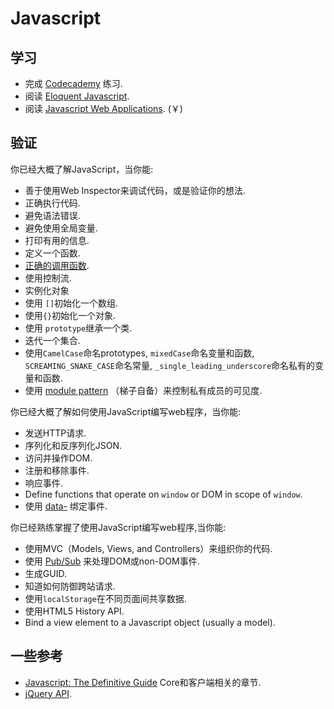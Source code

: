 Javascript
==========

学习
-----------------

* 完成 [Codecademy](http://www.codecademy.com/zh/tracks/javascript) 练习.
* 阅读 [Eloquent Javascript](http://eloquentjavascript.net/contents.html).
* 阅读 [Javascript Web Applications](http://www.amazon.cn/JavaScript-Web-Applications-MacCaw-Alex/dp/144930351X/ref=sr_1_1?ie=UTF8&qid=1349860919&sr=8-1). (￥)

验证
----------

你已经大概了解JavaScript，当你能:

* 善于使用Web Inspector来调试代码，或是验证你的想法.
* 正确执行代码.
* 避免语法错误.
* 避免使用全局变量.
* 打印有用的信息.
* 定义一个函数.
* [正确的调用函数](http://www.cnblogs.com/lhb25/archive/2009/03/12/1409241.html).
* 使用控制流.
* 实例化对象
* 使用 `[]`初始化一个数组.
* 使用`{}`初始化一个对象.
* 使用 `prototype`继承一个类.
* 迭代一个集合.
* 使用`CamelCase`命名prototypes, `mixedCase`命名变量和函数,
  `SCREAMING_SNAKE_CASE`命名常量, `_single_leading_underscore`命名私有的变量和函数.
* 使用 [module pattern](http://yuiblog.com/blog/2007/06/12/module-pattern) （梯子自备）来控制私有成员的可见度.

你已经大概了解如何使用JavaScript编写web程序，当你能:

* 发送HTTP请求.
* 序列化和反序列化JSON.
* 访问并操作DOM.
* 注册和移除事件.
* 响应事件.
* Define functions that operate on `window` or DOM in scope of `window`.
* 使用 [data-](http://ejohn.org/blog/html-5-data-attributes/) 绑定事件.

你已经熟练掌握了使用JavaScript编写web程序,当你能:

* 使用MVC（Models, Views, and Controllers）来组织你的代码.
* 使用 [Pub/Sub](http://en.wikipedia.org/wiki/Publish/subscribe) 来处理DOM或non-DOM事件.
* 生成GUID.
* 知道如何防御跨站请求.
* 使用`localStorage`在不同页面间共享数据.
* 使用HTML5 History API.
* Bind a view element to a Javascript object (usually a model).

一些参考
-----------------

* [Javascript: The Definitive Guide](http://amzn.to/ONeSOs)
  Core和客户端相关的章节.
* [jQuery API](http://api.jquery.com/).

